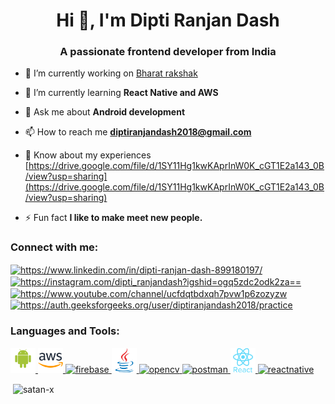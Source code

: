 <h1 align="center">Hi 🙏, I'm Dipti Ranjan Dash</h1>
<h3 align="center">A passionate frontend developer from India</h3>

- 🔭 I’m currently working on [Bharat rakshak](https://github.com/SATAN-X/Bharat_rakshak.git)

- 🌱 I’m currently learning **React Native and AWS**

- 💬 Ask me about **Android development**

- 📫 How to reach me **diptiranjandash2018@gmail.com**

- 📄 Know about my experiences [https://drive.google.com/file/d/1SY11Hg1kwKAprInW0K_cGT1E2a143_0B/view?usp=sharing](https://drive.google.com/file/d/1SY11Hg1kwKAprInW0K_cGT1E2a143_0B/view?usp=sharing)

- ⚡ Fun fact **I like to make meet new people.**

<h3 align="left">Connect with me:</h3>
<p align="left">
<a href="https://linkedin.com/in/https://www.linkedin.com/in/dipti-ranjan-dash-899180197/" target="blank"><img align="center" src="https://raw.githubusercontent.com/rahuldkjain/github-profile-readme-generator/master/src/images/icons/Social/linked-in-alt.svg" alt="https://www.linkedin.com/in/dipti-ranjan-dash-899180197/" height="30" width="40" /></a>
<a href="https://instagram.com/https://instagram.com/dipti_ranjandash?igshid=ogq5zdc2odk2za==" target="blank"><img align="center" src="https://raw.githubusercontent.com/rahuldkjain/github-profile-readme-generator/master/src/images/icons/Social/instagram.svg" alt="https://instagram.com/dipti_ranjandash?igshid=ogq5zdc2odk2za==" height="30" width="40" /></a>
<a href="https://www.youtube.com/c/https://www.youtube.com/channel/ucfdqtbdxqh7pvw1p6zozyzw" target="blank"><img align="center" src="https://raw.githubusercontent.com/rahuldkjain/github-profile-readme-generator/master/src/images/icons/Social/youtube.svg" alt="https://www.youtube.com/channel/ucfdqtbdxqh7pvw1p6zozyzw" height="30" width="40" /></a>
<a href="https://auth.geeksforgeeks.org/user/https://auth.geeksforgeeks.org/user/diptiranjandash2018/practice" target="blank"><img align="center" src="https://raw.githubusercontent.com/rahuldkjain/github-profile-readme-generator/master/src/images/icons/Social/geeks-for-geeks.svg" alt="https://auth.geeksforgeeks.org/user/diptiranjandash2018/practice" height="30" width="40" /></a>
</p>

<h3 align="left">Languages and Tools:</h3>
<p align="left"> <a href="https://developer.android.com" target="_blank" rel="noreferrer"> <img src="https://raw.githubusercontent.com/devicons/devicon/master/icons/android/android-original-wordmark.svg" alt="android" width="40" height="40"/> </a> <a href="https://aws.amazon.com" target="_blank" rel="noreferrer"> <img src="https://raw.githubusercontent.com/devicons/devicon/master/icons/amazonwebservices/amazonwebservices-original-wordmark.svg" alt="aws" width="40" height="40"/> </a> <a href="https://firebase.google.com/" target="_blank" rel="noreferrer"> <img src="https://www.vectorlogo.zone/logos/firebase/firebase-icon.svg" alt="firebase" width="40" height="40"/> </a> <a href="https://www.java.com" target="_blank" rel="noreferrer"> <img src="https://raw.githubusercontent.com/devicons/devicon/master/icons/java/java-original.svg" alt="java" width="40" height="40"/> </a> <a href="https://opencv.org/" target="_blank" rel="noreferrer"> <img src="https://www.vectorlogo.zone/logos/opencv/opencv-icon.svg" alt="opencv" width="40" height="40"/> </a> <a href="https://postman.com" target="_blank" rel="noreferrer"> <img src="https://www.vectorlogo.zone/logos/getpostman/getpostman-icon.svg" alt="postman" width="40" height="40"/> </a> <a href="https://reactjs.org/" target="_blank" rel="noreferrer"> <img src="https://raw.githubusercontent.com/devicons/devicon/master/icons/react/react-original-wordmark.svg" alt="react" width="40" height="40"/> </a> <a href="https://reactnative.dev/" target="_blank" rel="noreferrer"> <img src="https://reactnative.dev/img/header_logo.svg" alt="reactnative" width="40" height="40"/> </a> </p>

<p>&nbsp;<img align="center" src="https://github-readme-stats.vercel.app/api?username=satan-x&show_icons=true&locale=en" alt="satan-x" /></p>

